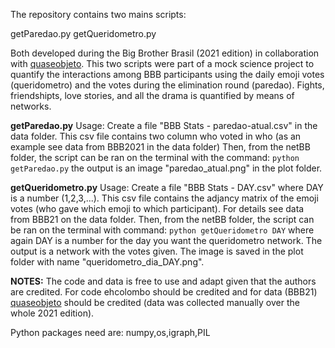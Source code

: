 The repository contains two mains scripts:

getParedao.py
getQueridometro.py

Both developed during the Big Brother Brasil (2021 edition) in collaboration with [quaseobjeto]([https://link-url-here.org](https://linktr.ee/quaseobjeto)https://linktr.ee/quaseobjeto).
This two scripts were part of a mock science project to quantify the interactions among BBB participants using the daily emoji votes (queridometro) and the votes during the elimination round (paredao).
Fights, friendshipts, love stories, and all the drama is quantified by means of networks.

**getParedao.py**
Usage:
Create a file "BBB Stats - paredao-atual.csv" in the data folder. This csv file contains two column who voted in who (as an example see data from BBB2021 in the data folder)
Then, from the netBB folder, the script can be ran on the terminal with the command:
`python getParedao.py`
the output is an image "paredao_atual.png" in the plot folder.

**getQueridometro.py**
Usage:
Create a file "BBB Stats - DAY.csv" where DAY is a number (1,2,3,...). This csv file contains the adjancy matrix of the emoji votes (who gave which emoji to which participant). For details see data from BBB21 on the data folder.
Then, from the netBB folder, the script can be ran on the terminal with command:
`python getQueridometro DAY` where again DAY is a number for the day you want the queridometro network.
The output is a network with the votes given. The image is saved in the plot folder with name "queridometro_dia_DAY.png".

**NOTES:**
The code and data is free to use and adapt given that the authors are credited.
For code ehcolombo should be credited and for data (BBB21) [quaseobjeto]([https://link-url-here.org](https://linktr.ee/quaseobjeto)https://linktr.ee/quaseobjeto) should be credited (data was collected manually over the whole 2021 edition).

Python packages need are:
numpy,os,igraph,PIL
